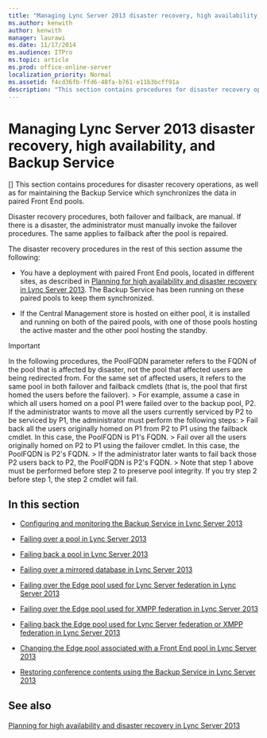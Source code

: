 ```yaml
---
title: "Managing Lync Server 2013 disaster recovery, high availability, and Backup Service"
ms.author: kenwith
author: kenwith
manager: laurawi
ms.date: 11/17/2014
ms.audience: ITPro
ms.topic: article
ms.prod: office-online-server
localization_priority: Normal
ms.assetid: f4cd36fb-ffd6-48fa-b761-e11b3bcff91a
description: "This section contains procedures for disaster recovery operations, as well as for maintaining the Backup Service which synchronizes the data in paired Front End pools."
---
```


# Managing Lync Server 2013 disaster recovery, high availability, and Backup Service
[]
This section contains procedures for disaster recovery operations, as well as for maintaining the Backup Service which synchronizes the data in paired Front End pools.
  
Disaster recovery procedures, both failover and failback, are manual. If there is a disaster, the administrator must manually invoke the failover procedures. The same applies to failback after the pool is repaired.
  
The disaster recovery procedures in the rest of this section assume the following:
  
- You have a deployment with paired Front End pools, located in different sites, as described in [Planning for high availability and disaster recovery in Lync Server 2013](planning-for-high-availability-and-disaster-recovery.md). The Backup Service has been running on these paired pools to keep them synchronized.
    
- If the Central Management store is hosted on either pool, it is installed and running on both of the paired pools, with one of those pools hosting the active master and the other pool hosting the standby.
    
> [!IMPORTANT]
>  In the following procedures, the PoolFQDN parameter refers to the FQDN of the pool that is affected by disaster, not the pool that affected users are being redirected from. For the same set of affected users, it refers to the same pool in both failover and failback cmdlets (that is, the pool that first homed the users before the failover). >  For example, assume a case in which all users homed on a pool P1 were failed over to the backup pool, P2. If the administrator wants to move all the users currently serviced by P2 to be serviced by P1, the administrator must perform the following steps: >  Fail back all the users originally homed on P1 from P2 to P1 using the failback cmdlet. In this case, the PoolFQDN is P1's FQDN. >  Fail over all the users originally homed on P2 to P1 using the failover cmdlet. In this case, the PoolFQDN is P2's FQDN. >  If the administrator later wants to fail back those P2 users back to P2, the PoolFQDN is P2's FQDN. >  Note that step 1 above must be performed before step 2 to preserve pool integrity. If you try step 2 before step 1, the step 2 cmdlet will fail. 
  
## In this section

- [Configuring and monitoring the Backup Service in Lync Server 2013](configuring-and-monitoring-the-backup-service.md)
    
- [Failing over a pool in Lync Server 2013](failing-over-a-pool.md)
    
- [Failing back a pool in Lync Server 2013](failing-back-a-pool.md)
    
- [Failing over a mirrored database in Lync Server 2013](failing-over-a-mirrored-database.md)
    
- [Failing over the Edge pool used for Lync Server federation in Lync Server 2013](failing-over-the-edge-pool-used-for-lync-server-federation.md)
    
- [Failing over the Edge pool used for XMPP federation in Lync Server 2013](failing-over-the-edge-pool-used-for-xmpp-federation.md)
    
- [Failing back the Edge pool used for Lync Server federation or XMPP federation in Lync Server 2013](failing-back-the-edge-pool-used-for-lync-server-federation-or-xmpp-federation.md)
    
- [Changing the Edge pool associated with a Front End pool in Lync Server 2013](changing-the-edge-pool-associated-with-a-front-end-pool.md)
    
- [Restoring conference contents using the Backup Service in Lync Server 2013](restoring-conference-contents-using-the-backup-service.md)
    
## See also

#### 

[Planning for high availability and disaster recovery in Lync Server 2013](planning-for-high-availability-and-disaster-recovery.md)

